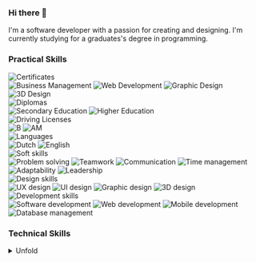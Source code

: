 ### Hi there 👋
I'm a software developer with a passion for creating and designing. I'm currently studying for a graduates's degree in programming.

### Practical Skills

<div align="Left">
	<img src="https://img.shields.io/badge/Certificates-grey?logo=none" alt="Certificates" />
	<br>
	<img src="https://img.shields.io/badge/Business_Management-2B2B2B?logo=none" alt="Business Management" />
	<img src="https://img.shields.io/badge/Web_Development-2B2B2B?logo=none" alt="Web Development" />
	<img src="https://img.shields.io/badge/Graphic_Design-2B2B2B?logo=none" alt="Graphic Design" />
	<img src="https://img.shields.io/badge/3D_Design-2B2B2B?logo=none" alt="3D Design" />
</div>
<div align="Left">
	<img src="https://img.shields.io/badge/Diplomas-grey?logo=none" alt="Diplomas" />
	<br>
	<img src="https://img.shields.io/badge/Secondary_Education:_Electricity_Electronics-2B2B2B?logo=none" alt="Secondary Education" />
	<img src="https://img.shields.io/badge/Higher_Education:_Graduate_Programming-2B2B2B?logo=none" alt="Higher Education" />
</div>
<div align="Left">
	<img src="https://img.shields.io/badge/Driving_Licenses-grey?logo=none" alt="Driving Licenses" />
	<br>
	<img src="https://img.shields.io/badge/B_>250.000Km-2B2B2B?logo=none" alt="B" />
	<img src="https://img.shields.io/badge/AM-2B2B2B?logo=none" alt="AM" />
</div>
<div align="Left">
	<img src="https://img.shields.io/badge/Languages-grey?logo=none" alt="Languages" />
	<br>
	<img src="https://img.shields.io/badge/Dutch-2B2B2B?logo=none" alt="Dutch" />
	<img src="https://img.shields.io/badge/English-2B2B2B?logo=none" alt="English" />
</div>
<div align="Left">
	<img src="https://img.shields.io/badge/Soft_skills-grey?logo=none" alt="Soft skills" />
	<br>
	<img src="https://img.shields.io/badge/Problem_solving-2B2B2B?logo=none" alt="Problem solving" />
	<img src="https://img.shields.io/badge/Teamwork-2B2B2B?logo=none" alt="Teamwork" />
	<img src="https://img.shields.io/badge/Communication-2B2B2B?logo=none" alt="Communication" />
	<img src="https://img.shields.io/badge/Time_management-2B2B2B?logo=none" alt="Time management" />
	<img src="https://img.shields.io/badge/Adaptability-2B2B2B?logo=none" alt="Adaptability" />
	<img src="https://img.shields.io/badge/Leadership-2B2B2B?logo=none" alt="Leadership" />
</div>
<div align="Left">
	<img src="https://img.shields.io/badge/Design_skills-grey?logo=none" alt="Design skills" />
	<br>
	<img src="https://img.shields.io/badge/UX_design-2B2B2B?logo=none" alt="UX design" />
	<img src="https://img.shields.io/badge/UI_design-2B2B2B?logo=none" alt="UI design" />
	<img src="https://img.shields.io/badge/Graphic_design-2B2B2B?logo=none" alt="Graphic design" />
	<img src="https://img.shields.io/badge/3D_design-2B2B2B?logo=none" alt="3D design" />
</div>
<div align="Left">
	<img src="https://img.shields.io/badge/Development_skills-grey?logo=none" alt="Development skills" />
	<br>
	<img src="https://img.shields.io/badge/Software_development-2B2B2B?logo=none" alt="Software development" />
	<img src="https://img.shields.io/badge/Web_development-2B2B2B?logo=none" alt="Web development" />
	<img src="https://img.shields.io/badge/Mobile_development-2B2B2B?logo=none" alt="Mobile development" />
	<img src="https://img.shields.io/badge/Database_management-2B2B2B?logo=none" alt="Database management" />
</div>

### Technical Skills
<details>
  <summary>Unfold</summary>
	<div align="Left">
		<img src="https://img.shields.io/badge/Programming_languages-grey?logo=none" alt="Programming languages" />
		<br>
		<img src="https://img.shields.io/badge/Basic-2B2B2B?logo=bricks" alt="Basic" />
		<img src="https://img.shields.io/badge/C%23-2B2B2B?logo=csharp" alt="csharp" />
		<img src="https://img.shields.io/badge/javascript-2B2B2B?logo=javascript" alt="JavaScript" />
		<img src="https://img.shields.io/badge/Typescript-2B2B2B?logo=typescript" alt="Typescript" />
	</div>
	<div align="Left">
		<img src="https://img.shields.io/badge/Frameworks_and_libraries-grey?logo=none" alt="Frameworks and libraries" />
		<br>
		<img src="https://img.shields.io/badge/HTML5-2B2B2B?logo=html5" alt="HTML5" />
		<img src="https://img.shields.io/badge/WPF-2B2B2B?logo=wpf" alt="WPF" />
		<img src="https://img.shields.io/badge/MAUI-2B2B2B?logo=maui" alt="MAUI" />
		<img src="https://img.shields.io/badge/CSS3-2B2B2B?logo=css3" alt="CSS3" />
		<img src="https://img.shields.io/badge/Sass-2B2B2B?logo=sass" alt="Sass" />
		<img src="https://img.shields.io/badge/Node.js-2B2B2B?logo=node.js" alt="Node.js" />
		<img src="https://img.shields.io/badge/Express.js-2B2B2B?logo=express" alt="Express.js" />
		<img src="https://img.shields.io/badge/React-2B2B2B?logo=react" alt="React" />
		<img src="https://img.shields.io/badge/Bootstrap-2B2B2B?logo=bootstrap" alt="Bootstrap" />
	</div>
	<div align="Left">
		<img src="https://img.shields.io/badge/Data_management-grey?logo=none" alt="Data management" />
		<br>
		<img src="https://img.shields.io/badge/Microsoft_SQL_Server-2B2B2B?logo=microsoft-sql-server" alt="Microsoft SQL Server" />
		<img src="https://img.shields.io/badge/MySQL-2B2B2B?logo=mysql" alt="MySQL" />
		<img src="https://img.shields.io/badge/SQLite-2B2B2B?logo=sqlite" alt="SQLite" />
		<img src="https://img.shields.io/badge/Swagger-2B2B2B?logo=swagger" alt="Swagger" />
	</div>
	<div align="Left">
		<img src="https://img.shields.io/badge/Project_management-grey?logo=none" alt="Project management" />
		<br>
		<img src="https://img.shields.io/badge/Git-2B2B2B?logo=git" alt="Git" />
		<img src="https://img.shields.io/badge/GitHub-2B2B2B?logo=github" alt="GitHub" />
		<img src="https://img.shields.io/badge/Markdown-2B2B2B?logo=markdown" alt="Markdown" />
		<img src="https://img.shields.io/badge/Azure-2B2B2B?logo=azure-devops" alt="Azure DevOps" />
	</div>
	<div align="Left">
		<img src="https://img.shields.io/badge/Development_environments-grey?logo=none" alt="Development environments" />
		<br>
		<img src="https://img.shields.io/badge/Visual_Studio-2B2B2B?logo=visual-studio" alt="Visual Studio" />
		<img src="https://img.shields.io/badge/VSCode-2B2B2B?logo=visual-studio-code" alt="Visual Studio Code" />
		<img src="https://img.shields.io/badge/Postman-2B2B2B?logo=postman" alt="Postman" />
		<img src="https://img.shields.io/badge/docker-2B2B2B?logo=docker" alt="Docker" />
	</div>
	<div align="Left">
		<img src="https://img.shields.io/badge/Graphic_Design-grey?logo=none" alt="Graphic Design" />
		<br>
		<img src="https://img.shields.io/badge/Adobe_Photoshop-2B2B2B?logo=adobe-photoshop" alt="Adobe Photoshop" />
		<img src="https://img.shields.io/badge/Adobe_Illustrator-2B2B2B?logo=adobe-illustrator" alt="Adobe Illustrator" />
		<img src="https://img.shields.io/badge/Adobe_InDesign-2B2B2B?logo=adobe-indesign" alt="Adobe InDesign" />
		<img src="https://img.shields.io/badge/Adobe_Lightroom-2B2B2B?logo=adobe-lightroom" alt="Adobe Lightroom" />
		<img src="https://img.shields.io/badge/Adobe_Audition-2B2B2B?logo=adobe-audition" alt="Adobe Audition" />
		<img src="https://img.shields.io/badge/Adobe_XD-2B2B2B?logo=adobe-xd" alt="Adobe XD" />
		<img src="https://img.shields.io/badge/Adobe_Premiere_Pro-2B2B2B?logo=adobe-premiere-pro" alt="Adobe Premiere Pro" />
		<img src="https://img.shields.io/badge/Adobe_After_Effects-2B2B2B?logo=adobe-after-effects" alt="Adobe After Effects" />
	</div>
	<div align="Left">
		<img src="https://img.shields.io/badge/3D_Design-grey?logo=none" alt="3D Design" />
		<br>
		<img src="https://img.shields.io/badge/Blender-2B2B2B?logo=blender" alt="Blender" />
		<img src="https://img.shields.io/badge/Autodesk_3ds_Max-2B2B2B?logo=autodesk" alt="Autodesk 3ds Max" />
		<img src="https://img.shields.io/badge/Autodesk_Fusion_360-2B2B2B?logo=autodesk" alt="Autodesk Fusion 360" />
		<img src="https://img.shields.io/badge/ultimaker-2B2B2B?logo=cora" alt="Ultimaker" />
	</div>
</details>